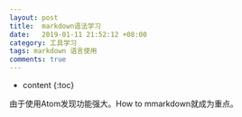 ```yaml
---
layout: post
title:  markdown语法学习
date:   2019-01-11 21:52:12 +08:00
category: 工具学习
tags: markdown 语言使用
comments: true
---
```


* content
{:toc}

由于使用Atom发现功能强大。How to mmarkdown就成为重点。
